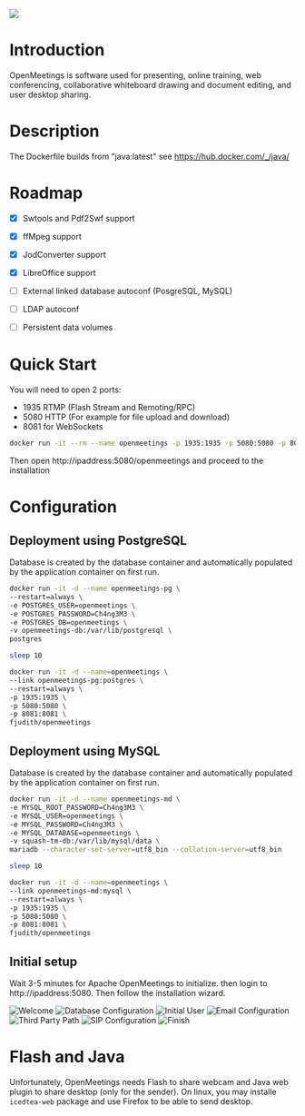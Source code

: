 [![](https://images.microbadger.com/badges/image/fjudith/openmeetings.svg)](https://microbadger.com/images/fjudith/openmeetings "Get your own image badge on microbadger.com")

# Introduction

OpenMeetings is software used for presenting, online training, web conferencing, collaborative whiteboard drawing and document editing, and user desktop sharing.

# Description

The Dockerfile builds from "java:latest" see https://hub.docker.com/_/java/

# Roadmap

* [X] Swtools and Pdf2Swf support
* [X] ffMpeg support
* [X] JodConverter support
* [X] LibreOffice support 
* [ ] External linked database autoconf (PosgreSQL, MySQL)
* [ ] LDAP autoconf
* [ ] Persistent data volumes
 

# Quick Start

You will need to open 2 ports:

- 1935 RTMP (Flash Stream and Remoting/RPC)
- 5080 HTTP (For example for file upload and download)
- 8081 for WebSockets

```bash
docker run -it --rm --name openmeetings -p 1935:1935 -p 5080:5080 -p 8081:8081 fjudith/openmeetings
```

Then open http://ipaddress:5080/openmeetings and proceed to the installation

# Configuration
## Deployment using PostgreSQL
Database is created by the database container and automatically populated by the application container on first run.

```bash
docker run -it -d --name openmeetings-pg \
--restart=always \
-e POSTGRES_USER=openmeetings \
-e POSTGRES_PASSWORD=Ch4ng3M3 \
-e POSTGRES_DB=openmeetings \
-v openmeetings-db:/var/lib/postgresql \
postgres

sleep 10

docker run -it -d --name=openmeetings \
--link openmeetings-pg:postgres \
--restart=always \
-p 1935:1935 \
-p 5080:5080 \
-p 8081:8081 \
fjudith/openmeetings
```

## Deployment using MySQL
Database is created by the database container and automatically populated by the application container on first run.

```bash
docker run -it -d --name openmeetings-md \
-e MYSQL_ROOT_PASSWORD=Ch4ng3M3 \
-e MYSQL_USER=openmeetings \
-e MYSQL_PASSWORD=Ch4ng3M3 \
-e MYSQL_DATABASE=openmeetings \
-v squash-tm-db:/var/lib/mysql/data \
mariadb --character-set-server=utf8_bin --collation-server=utf8_bin

sleep 10

docker run -it -d --name=openmeetings \
--link openmeetings-md:mysql \
--restart=always \
-p 1935:1935 \
-p 5080:5080 \
-p 8081:8081 \
fjudith/openmeetings
```

## Initial setup

Wait 3-5 minutes for Apache OpenMeetings to initialize. then login to http://ipaddress:5080.
Then follow the installation wizard.

![Welcome](https://cdn.rawgit.com/fjudith/docker-openmeetings/master/img/1_Welcome.png)
![Database Configuration](https://cdn.rawgit.com/fjudith/docker-openmeetings/master/img/2_Database_Configuration.png)
![Initial User](https://cdn.rawgit.com/fjudith/docker-openmeetings/master/img/3_Initial_User.png)
![Email Configuration](https://cdn.rawgit.com/fjudith/docker-openmeetings/master/img/4_Email_Configuration.png)
![Third Party Path](https://cdn.rawgit.com/fjudith/docker-openmeetings/master/img/5_Third_Party_Path.png)
![SIP Configuration](https://cdn.rawgit.com/fjudith/docker-openmeetings/master/img/6_SIP_Configuration.png)
![Finish](https://cdn.rawgit.com/fjudith/docker-openmeetings/master/img/7_Finish.png)

# Flash and Java

Unfortunately, OpenMeetings needs Flash to share webcam and Java web plugin to share desktop (only for the sender). On linux, you may installe `icedtea-web` package and use Firefox to be able to send desktop.


